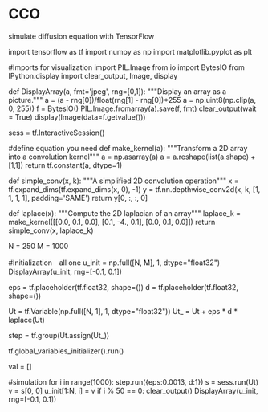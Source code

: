 # CCO
simulate diffusion equation with TensorFlow

import tensorflow as tf
import numpy as np
import matplotlib.pyplot as plt


#Imports for visualization
import PIL.Image
from io import BytesIO
from IPython.display import clear_output, Image, display


def DisplayArray(a, fmt='jpeg', rng=[0,1]):
  """Display an array as a picture."""
  a = (a - rng[0])/float(rng[1] - rng[0])*255
  a = np.uint8(np.clip(a, 0, 255))
  f = BytesIO()
  PIL.Image.fromarray(a).save(f, fmt)
  clear_output(wait = True)
  display(Image(data=f.getvalue()))

sess = tf.InteractiveSession()

#define equation you need
def make_kernel(a):
  """Transform a 2D array into a convolution kernel"""
  a = np.asarray(a)
  a = a.reshape(list(a.shape) + [1,1])
  return tf.constant(a, dtype=1)

def simple_conv(x, k):
  """A simplified 2D convolution operation"""
  x = tf.expand_dims(tf.expand_dims(x, 0), -1)
  y = tf.nn.depthwise_conv2d(x, k, [1, 1, 1, 1], padding='SAME')
  return y[0, :, :, 0]

def laplace(x):
  """Compute the 2D laplacian of an array"""
  laplace_k = make_kernel([[0.0, 0.1, 0.0],
                           [0.1, -4., 0.1],
                           [0.0, 0.1, 0.0]])
  return simple_conv(x, laplace_k)
 
N = 250
M = 1000

#Initialization　all one
u_init = np.full([N, M], 1, dtype="float32")
DisplayArray(u_init,  rng=[-0.1, 0.1])

eps = tf.placeholder(tf.float32, shape=())
d = tf.placeholder(tf.float32, shape=())

Ut = tf.Variable(np.full([N, 1], 1, dtype="float32"))
Ut_ = Ut + eps * d * laplace(Ut)
    
step = tf.group(Ut.assign(Ut_))

tf.global_variables_initializer().run()

val = []

#simulation
for i in range(1000):
    step.run({eps:0.0013, d:1})
    s = sess.run(Ut)
    v = s[0, 0]
    u_init[1:N, i] = v
    if i % 50 == 0:
        clear_output()
        DisplayArray(u_init, rng=[-0.1, 0.1])
